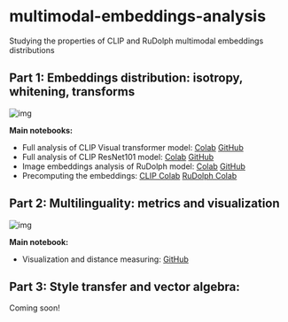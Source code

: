 # multimodal-embeddings-analysis
Studying the properties of CLIP and RuDolph multimodal embeddings distributions

## Part 1: Embeddings distribution: isotropy, whitening, transforms

![img](https://lh5.googleusercontent.com/BD_MKVSzcJ0XF_37uDXXnuNJbEXwEBUZ8bXTmDXp_PggHovUUjr5OFRLJv4J1Kadznr9EBC306jldswj20PErB3_vIV2Xqwx1kW3S25fXEYWMGLaF3Am8ZT5iDHsrAtSAv_jyzpalzFB_2L1L6nFMw)

**Main notebooks:**

* Full analysis of CLIP Visual transformer model: [Colab](https://colab.research.google.com/drive/1FaV7omnSVLDwGnEJ1U3SRxvhoRUavSVz?usp=sharing) [GitHub](https://github.com/Reason239/multimodal-embeddings-analysis/blob/main/analyze_clip_embeddings_CLIP_ViT_B_32.ipynb)
* Full analysis of CLIP ResNet101 model: [Colab](https://colab.research.google.com/drive/1XU0OlfHE00VNmMA1PlscPVhKsR3iDfNH?usp=sharing) [GitHub](https://github.com/Reason239/multimodal-embeddings-analysis/blob/main/analyze_clip_embeddings_CLIP_RN101.ipynb)
* Image embeddings analysis of RuDolph model: [Colab](https://colab.research.google.com/drive/14zMXDt1JkYRC4hS4iXi9SsrBxJ-X7MY4?usp=sharing) [GitHub](https://github.com/Reason239/multimodal-embeddings-analysis/blob/main/analyze_RuDolph_embeddings.ipynb)
* Precomputing the embeddings: [CLIP Colab](https://colab.research.google.com/drive/1mwLbwlxB03D_IAObr6JTHrXJNh9qrfYo?usp=sharing) [RuDolph Colab](https://colab.research.google.com/drive/1JtbAH5LR52ZYK8BYzwVJaCvngV0PtZj0?authuser=1#scrollTo=t8PlUC-dJXz5)

## Part 2: Multilinguality: metrics and visualization

![img](https://lh3.googleusercontent.com/f_MoPIc9AZKCoaQPqPJxw7j9-po0VwvN8hvVRsrfSRAUXZTYbAISNehh-645cvpne-1MrY_V9pQ-W4jTn4iIQlw0ZCxAjQM1YPVI1VvX8t1aBsRAyy5lHwVlyUDJgB_r8nl2DjvgzX0Ru9nO2U2bsQ)

**Main notebook:**

* Visualization and distance measuring: [GitHub](https://github.com/Reason239/multimodal-embeddings-analysis/blob/main/multilingual_embeddings/multilingual_clip.ipynb)

## Part 3: Style transfer and vector algebra:

Coming soon!
